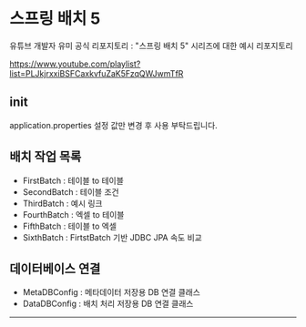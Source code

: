 # 스프링 배치 5

유튜브 개발자 유미 공식 리포지토리 : "스프링 배치 5" 시리즈에 대한 예시 리포지토리

https://www.youtube.com/playlist?list=PLJkjrxxiBSFCaxkvfuZaK5FzqQWJwmTfR

## init

application.properties 설정 값만 변경 후 사용 부탁드립니다.

## 배치 작업 목록

- FirstBatch : 테이블 to 테이블
- SecondBatch : 테이블 조건
- ThirdBatch : 예시 링크
- FourthBatch : 엑셀 to 테이블
- FifthBatch : 테이블 to 엑셀
- SixthBatch : FirtstBatch 기반 JDBC JPA 속도 비교

## 데이터베이스 연결

- MetaDBConfig : 메타데이터 저장용 DB 연결 클래스
- DataDBConfig : 배치 처리 저장용 DB 연결 클래스

---
